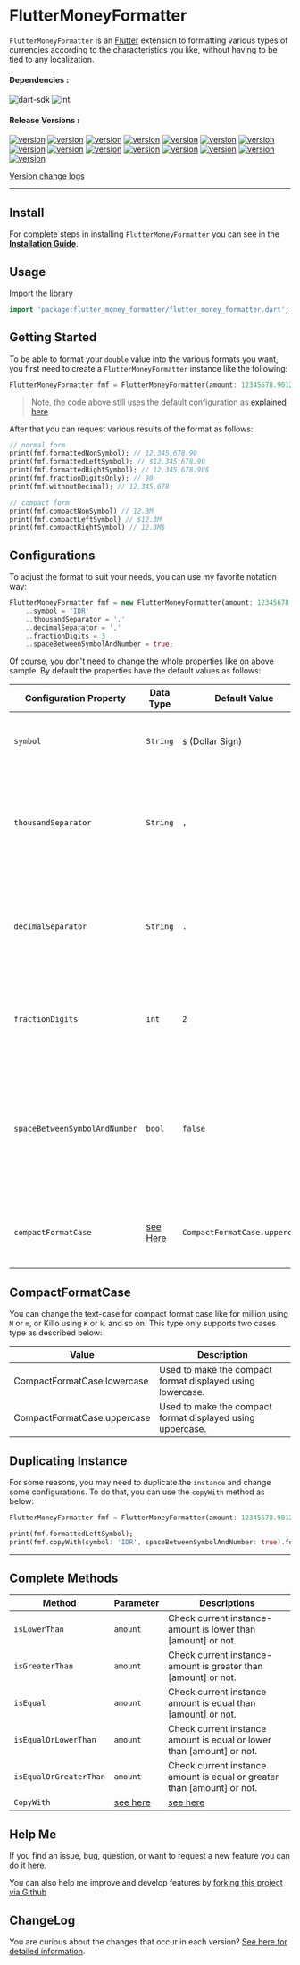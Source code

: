 # FlutterMoneyFormatter


`FlutterMoneyFormatter` is an [Flutter](https://flutter.io) extension to formatting various types of currencies according to the characteristics you like, without having to be tied to any localization.


#### Dependencies :
![dart-sdk](https://img.shields.io/badge/Dart%20SDK-%3E=2.1.0%3C3.0.0-green.svg) ![intl](https://img.shields.io/badge/intl-0.15.7-green.svg)


#### Release Versions :
[![version](https://img.shields.io/badge/version-0.4.7-orange.svg)](https://pub.dartlang.org/packages/flutter_money_formatter/versions/0.4.7)  [![version](https://img.shields.io/badge/version-0.4.6-orange.svg)](https://pub.dartlang.org/packages/flutter_money_formatter/versions/0.4.6)  [![version](https://img.shields.io/badge/version-0.4.5-orange.svg)](https://pub.dartlang.org/packages/flutter_money_formatter/versions/0.4.5)  [![version](https://img.shields.io/badge/version-0.4.4-orange.svg)](https://pub.dartlang.org/packages/flutter_money_formatter/versions/0.4.4)  [![version](https://img.shields.io/badge/version-0.4.3-orange.svg)](https://pub.dartlang.org/packages/flutter_money_formatter/versions/0.4.3)  [![version](https://img.shields.io/badge/version-0.4.2-orange.svg)](https://pub.dartlang.org/packages/flutter_money_formatter/versions/0.4.2)  [![version](https://img.shields.io/badge/version-0.4.1-orange.svg)](https://pub.dartlang.org/packages/flutter_money_formatter/versions/0.4.1)  [![version](https://img.shields.io/badge/version-0.4.0-orange.svg)](https://pub.dartlang.org/packages/flutter_money_formatter/versions/0.4.0)  [![version](https://img.shields.io/badge/version-0.3.1-orange.svg)](https://pub.dartlang.org/packages/flutter_money_formatter/versions/0.3.1)  [![version](https://img.shields.io/badge/version-0.3.0-orange.svg)](https://pub.dartlang.org/packages/flutter_money_formatter/versions/0.3.0)  [![version](https://img.shields.io/badge/version-0.2.2-orange.svg)](https://pub.dartlang.org/packages/flutter_money_formatter/versions/0.2.2)  [![version](https://img.shields.io/badge/version-0.2.1-orange.svg)](https://pub.dartlang.org/packages/flutter_money_formatter/versions/0.2.1)  [![version](https://img.shields.io/badge/version-0.2.0-orange.svg)](https://pub.dartlang.org/packages/flutter_money_formatter/versions/0.2.0)  [![version](https://img.shields.io/badge/version-0.1.1-orange.svg)](https://pub.dartlang.org/packages/flutter_money_formatter/versions/0.1.1) [![version](https://img.shields.io/badge/version-0.1.0-orange.svg)](https://pub.dartlang.org/packages/flutter_money_formatter/versions/0.1.0)

[Version change logs](https://pub.dartlang.org/packages/flutter_money_formatter#-changelog-tab-)


----


## Install

For complete steps in installing `FlutterMoneyFormatter` you can see in the [**Installation Guide**](https://pub.dartlang.org/packages/flutter_money_formatter#-installing-tab-).


## Usage

Import the library

```dart
import 'package:flutter_money_formatter/flutter_money_formatter.dart';
```


## Getting Started

To be able to format your `double` value into the various formats you want, you first need to create a `FlutterMoneyFormatter` instance like the following:


```dart
FlutterMoneyFormatter fmf = FlutterMoneyFormatter(amount: 12345678.9012345);
```

> Note, the code above still uses the default configuration as [explained here](#configurations).

After that you can request various results of the format as follows:

```dart
// normal form
print(fmf.formattedNonSymbol); // 12,345,678.90
print(fmf.formattedLeftSymbol); // $12,345,678.90
print(fmf.formattedRightSymbol); // 12,345,678.90$
print(fmf.fractionDigitsOnly); // 90
print(fmf.withoutDecimal); // 12,345,678

// compact form
print(fmf.compactNonSymbol) // 12.3M
print(fmf.compactLeftSymbol) // $12.3M
print(fmf.compactRightSymbol) // 12.3M$
```

## Configurations

To adjust the format to suit your needs, you can use my favorite notation way:

```dart
FlutterMoneyFormatter fmf = new FlutterMoneyFormatter(amount: 12345678.9012345)
    ..symbol = 'IDR'
    ..thousandSeparator = '.'
    ..decimalSeparator = ','
    ..fractionDigits = 3
    ..spaceBetweenSymbolAndNumber = true;
```

Of course, you don't need to change the whole properties like on above sample. By default the properties have the default values as follows:


| Configuration Property        | Data Type                         | Default Value                 | Description   |
| ----------------------------- | --------------------------------- | ----------------------------- | ------------- |
| `symbol`                      | `String`                          | `$` (Dollar Sign)             | The symbol that will be used on formatted output. |
| `thousandSeparator`           | `String`                          | `,`                           | The character that will be used as thousand separator on formatted output. |
| `decimalSeparator`            | `String`                          | `.`                           | The character that will be used as decimal separator on formatted output. |
| `fractionDigits`              | `int`                             | `2`                           | The fraction digits that will be used on formatted output. |
| `spaceBetweenSymbolAndNumber` | `bool`                            | `false`                       | If the value is [true] then formatted output will shown space between the number and the currency symbol. |
| `compactFormatCase`           | [see Here](#CompactFormatCase)    | `CompactFormatCase.uppercase` | Compact format case type, lowercases or uppercase. |


## CompactFormatCase

You can change the text-case for compact format case like for million using `M` or `m`, or Killo using `K` or `k`. and so on. This type only supports two cases type as described below:

| Value                         | Description |
| ----------------------------- | ---------- |
| CompactFormatCase.lowercase   | Used to make the compact format displayed using lowercase. |
| CompactFormatCase.uppercase   | Used to make the compact format displayed using uppercase. |


## Duplicating Instance

For some reasons, you may need to duplicate the `instance` and change some configurations. To do that, you can use the `copyWith` method as below:

```dart
FlutterMoneyFormatter fmf = FlutterMoneyFormatter(amount: 12345678.9012345)

print(fmf.formattedLeftSymbol);
print(fmf.copyWith(symbol: 'IDR', spaceBetweenSymbolAndNumber: true).formattedLeftSymbol);
```

---

## Complete Methods

| Method                    | Parameter         | Descriptions |
| ------------------------- | ----------------- | ------------ |
| `isLowerThan`             | `amount`          | Check current instance-amount is lower than [amount] or not.  |
| `isGreaterThan`           | `amount`          | Check current instance-amount is greater than [amount] or not. |
| `isEqual`                 | `amount`          | Check current instance amount is equal than [amount] or not. |
| `isEqualOrLowerThan`      | `amount`          | Check current instance amount is equal or lower than [amount] or not. |
| `isEqualOrGreaterThan`    | `amount`          | Check current instance amount is equal or greater than [amount] or not. |
| `CopyWith`                | [see here](#configurations) | [see here](#duplicating-instance) |


## Help Me

If you find an issue, bug, question, or want to request a new feature you can [do it here.](https://github.com/fadhly-permata/flutter_money_formatter/issues)

You can also help me improve and develop features by [forking this project via Github](https://github.com/fadhly-permata/flutter_money_formatter)


## ChangeLog

You are curious about the changes that occur in each version? [See here for detailed information](https://pub.dartlang.org/packages/flutter_money_formatter#-changelog-tab-).